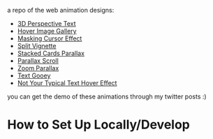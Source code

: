 a repo of the web animation designs:
- <a href="https://github.com/PranavBawgikar/nextjs-framer-animations/tree/main/3d-perspective-text">3D Perspective Text</a>
- <a href="https://github.com/PranavBawgikar/nextjs-framer-animations/tree/main/hover-image-gallery">Hover Image Gallery</a>
- <a href="https://github.com/PranavBawgikar/nextjs-framer-animations/tree/main/masking-cursor-effect">Masking Cursor Effect</a>
- <a href="https://github.com/PranavBawgikar/nextjs-framer-animations/tree/main/split-vignette">Split Vignette</a>
- <a href="https://github.com/PranavBawgikar/nextjs-framer-animations/tree/main/cards-parallax">Stacked Cards Parallax</a>
- <a href="https://github.com/PranavBawgikar/nextjs-framer-animations/tree/main/parallax-scroll">Parallax Scroll</a>
- <a href="https://github.com/PranavBawgikar/nextjs-framer-animations/tree/main/zoom-parallax">Zoom Parallax</a>
- <a href="">Text Gooey</a>
- <a href="https://github.com/PranavBawgikar/nextjs-framer-animations/tree/main/not-your-typical-text-hover-effect">Not Your Typical Text Hover Effect</a>

you can get the demo of these animations through my twitter posts :)
# How to Set Up Locally/Develop
